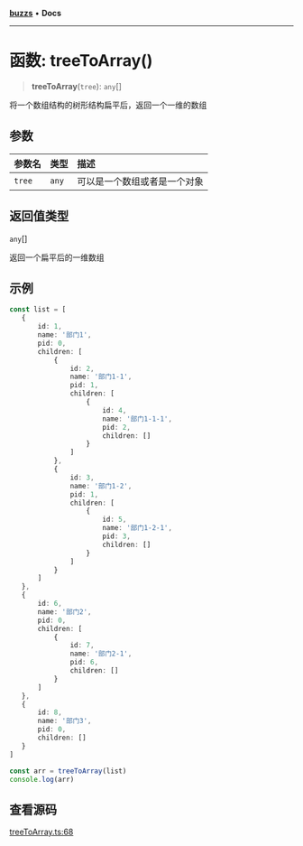 [**buzzs**](../README.md) • **Docs**

***

# 函数: treeToArray()

> **treeToArray**(`tree`): `any`[]

将一个数组结构的树形结构扁平后，返回一个一维的数组

## 参数

| 参数名 | 类型 | 描述 |
| :------ | :------ | :------ |
| `tree` | `any` | 可以是一个数组或者是一个对象 |

## 返回值类型

`any`[]

返回一个扁平后的一维数组

## 示例

```ts
const list = [
   {
       id: 1,
       name: '部门1',
       pid: 0,
       children: [
           {
               id: 2,
               name: '部门1-1',
               pid: 1,
               children: [
                   {
                       id: 4, 
                       name: '部门1-1-1', 
                       pid: 2,
                       children: []
                   }
               ]
           },
           {
               id: 3,
               name: '部门1-2',
               pid: 1,
               children: [
                   {
                       id: 5, 
                       name: '部门1-2-1', 
                       pid: 3,
                       children: []
                   }
               ]
           }
       ]
   },
   {
       id: 6,
       name: '部门2',
       pid: 0,
       children: [
           {
               id: 7, 
               name: '部门2-1', 
               pid: 6,
               children: []
           }
       ]
   },
   {
       id: 8,
       name: '部门3',
       pid: 0,
       children: []
   }
]

const arr = treeToArray(list)
console.log(arr)

```

## 查看源码

[treeToArray.ts:68](https://github.com/Leexiaop/buzz/blob/acf844bf5537db8b279ad84aab6a4d7f9aa4b0df/src/treeToArray.ts#L68)
